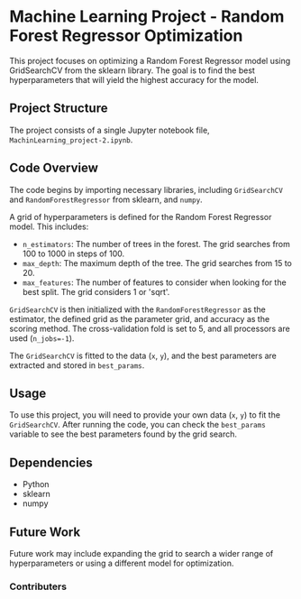 # Machine Learning Project - Random Forest Regressor Optimization

This project focuses on optimizing a Random Forest Regressor model using GridSearchCV from the sklearn library. The goal is to find the best hyperparameters that will yield the highest accuracy for the model.

## Project Structure

The project consists of a single Jupyter notebook file, `MachinLearning_project-2.ipynb`.

## Code Overview

The code begins by importing necessary libraries, including `GridSearchCV` and `RandomForestRegressor` from sklearn, and `numpy`.

A grid of hyperparameters is defined for the Random Forest Regressor model. This includes:

- `n_estimators`: The number of trees in the forest. The grid searches from 100 to 1000 in steps of 100.
- `max_depth`: The maximum depth of the tree. The grid searches from 15 to 20.
- `max_features`: The number of features to consider when looking for the best split. The grid considers 1 or 'sqrt'.

`GridSearchCV` is then initialized with the `RandomForestRegressor` as the estimator, the defined grid as the parameter grid, and accuracy as the scoring method. The cross-validation fold is set to 5, and all processors are used (`n_jobs=-1`).

The `GridSearchCV` is fitted to the data (`x`, `y`), and the best parameters are extracted and stored in `best_params`.

## Usage

To use this project, you will need to provide your own data (`x`, `y`) to fit the `GridSearchCV`. After running the code, you can check the `best_params` variable to see the best parameters found by the grid search.

## Dependencies

- Python
- sklearn
- numpy

## Future Work

Future work may include expanding the grid to search a wider range of hyperparameters or using a different model for optimization.

### Contributers

